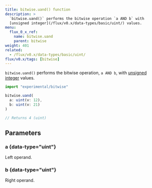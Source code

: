 ```yaml
---
title: bitwise.uand() function
description: >
  `bitwise.uand()` performs the bitwise operation `a AND b` with
  [unsigned integer](/flux/v0.x/data-types/basic/uint/) values.
menu:
  flux_0_x_ref:
    name: bitwise.uand
    parent: bitwise
weight: 401
related:
  - /flux/v0.x/data-types/basic/uint/
flux/v0.x/tags: [bitwise]
---
```


`bitwise.uand()` performs the bitwise operation, `a AND b`, with
[unsigned integer](/flux/v0.x/data-types/basic/uint/) values.

```js
import "experimental/bitwise"

bitwise.uand(
  a: uint(v: 12),
  b: uint(v: 21)
)

// Returns 4 (uint)
```

## Parameters

### a {data-type="uint"}
Left operand.

### b {data-type="uint"}
Right operand.